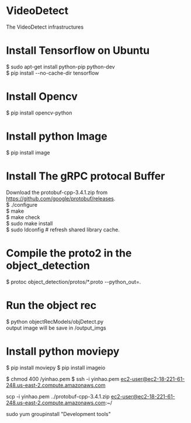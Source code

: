 # VideoDetect
The VideoDetect infrastructures

# Install Tensorflow on Ubuntu
$ sudo apt-get install python-pip python-dev <br />
$ pip install --no-cache-dir tensorflow <br />

# Install Opencv
$ pip install opencv-python <br />

# Install python Image
$ pip install image <br />

# Install The gRPC protocal Buffer
Download the protobuf-cpp-3.4.1.zip from https://github.com/google/protobuf/releases. <br />
$ ./configure <br />
$ make <br />
$ make check <br />
$ sudo make install <br />
$ sudo ldconfig # refresh shared library cache. <br />

# Compile the proto2 in the object_detection
$ protoc object_detection/protos/*.proto --python_out=. <br />

# Run the object rec
$ python objectRecModels/objDetect.py <br />
output image will be save in /output_imgs <br />

# Install python moviepy
$ pip install moviepy
$ pip install imageio

$ chmod 400 /yinhao.pem
$ ssh -i yinhao.pem ec2-user@ec2-18-221-61-248.us-east-2.compute.amazonaws.com


scp -i yinhao.pem ../protobuf-cpp-3.4.1.zip ec2-user@ec2-18-221-61-248.us-east-2.compute.amazonaws.com:~/

sudo yum groupinstall "Development tools"

